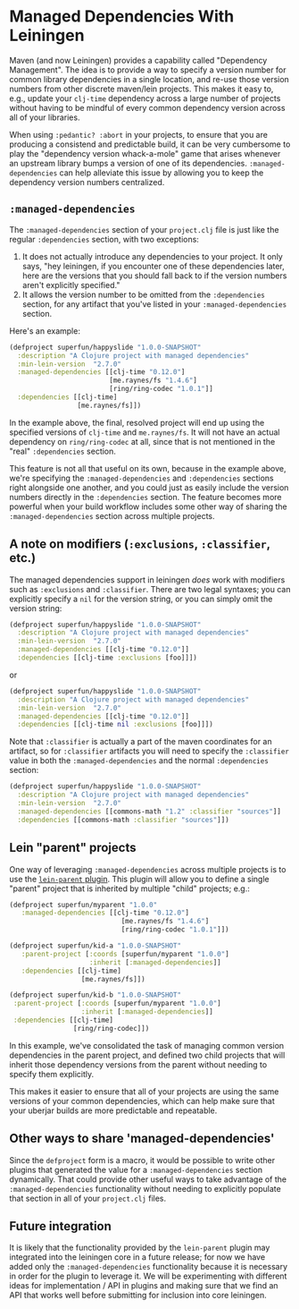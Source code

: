<!-- START doctoc generated TOC please keep comment here to allow auto update -->
<!-- END doctoc generated TOC please keep comment here to allow auto update -->

# Managed Dependencies With Leiningen

Maven (and now Leiningen) provides a capability called "Dependency Management".
The idea is to provide a way to specify a version number for common library
dependencies in a single location, and re-use those version numbers from other
discrete maven/lein projects.  This makes it easy to, e.g., update your `clj-time`
dependency across a large number of projects without having to be mindful
of every common dependency version across all of your libraries.

When using `:pedantic? :abort` in your projects, to ensure that you are producing
a consistend and predictable build, it can be very cumbersome to play the 
"dependency version whack-a-mole" game that arises whenever an upstream library 
bumps a version of one of its dependencies.  `:managed-dependencies` can help 
alleviate this issue by allowing you to keep the dependency version numbers 
centralized.

## `:managed-dependencies`

The `:managed-dependencies` section of your `project.clj` file is just like the
regular `:dependencies` section, with two exceptions:

1. It does not actually introduce any dependencies to your project.  It only says,
  "hey leiningen, if you encounter one of these dependencies later, here are the
  versions that you should fall back to if the version numbers aren't explicitly
  specified."
2. It allows the version number to be omitted from the `:dependencies` section,
  for any artifact that you've listed in your `:managed-dependencies` section.

Here's an example:

```clj
(defproject superfun/happyslide "1.0.0-SNAPSHOT"
  :description "A Clojure project with managed dependencies"
  :min-lein-version  "2.7.0"
  :managed-dependencies [[clj-time "0.12.0"]
                         [me.raynes/fs "1.4.6"]
                         [ring/ring-codec "1.0.1"]]
  :dependencies [[clj-time]
                 [me.raynes/fs]])
```

In the example above, the final, resolved project will end up using the specified
 versions of `clj-time` and `me.raynes/fs`.  It will not have an actual dependency
 on `ring/ring-codec` at all, since that is not mentioned in the "real" `:dependencies`
 section.

This feature is not all that useful on its own, because in the example above,
we're specifying the `:managed-dependencies` and `:dependencies` sections right
alongside one another, and you could just as easily include the version numbers
directly in the `:dependencies` section.  The feature becomes more powerful
when your build workflow includes some other way of sharing the `:managed-dependencies`
section across multiple projects.

## A note on modifiers (`:exclusions`, `:classifier`, etc.)

The managed dependencies support in leiningen *does* work with modifiers such as
`:exclusions` and `:classifier`.  There are two legal syntaxes; you can explicitly
specify a `nil` for the version string, or you can simply omit the version string:

```clj
(defproject superfun/happyslide "1.0.0-SNAPSHOT"
  :description "A Clojure project with managed dependencies"
  :min-lein-version  "2.7.0"
  :managed-dependencies [[clj-time "0.12.0"]]
  :dependencies [[clj-time :exclusions [foo]]])
```

or

```clj
(defproject superfun/happyslide "1.0.0-SNAPSHOT"
  :description "A Clojure project with managed dependencies"
  :min-lein-version  "2.7.0"
  :managed-dependencies [[clj-time "0.12.0"]]
  :dependencies [[clj-time nil :exclusions [foo]]])
```

Note that `:classifier` is actually a part of the maven coordinates for an
artifact, so for `:classifier` artifacts you will need to specify the `:classifier`
value in both the `:managed-dependencies` and the normal `:dependencies` section:


```clj
(defproject superfun/happyslide "1.0.0-SNAPSHOT"
  :description "A Clojure project with managed dependencies"
  :min-lein-version  "2.7.0"
  :managed-dependencies [[commons-math "1.2" :classifier "sources"]]
  :dependencies [[commons-math :classifier "sources"]])
```

## Lein "parent" projects

One way of leveraging `:managed-dependencies` across multiple projects is to use
the [`lein-parent` plugin](https://github.com/achin/lein-parent).  This plugin
will allow you to define a single "parent" project that is inherited by multiple
"child" projects; e.g.:

```clj
(defproject superfun/myparent "1.0.0"
   :managed-dependencies [[clj-time "0.12.0"]
                            [me.raynes/fs "1.4.6"]
                            [ring/ring-codec "1.0.1"]])

(defproject superfun/kid-a "1.0.0-SNAPSHOT"
   :parent-project [:coords [superfun/myparent "1.0.0"]
                    :inherit [:managed-dependencies]]
   :dependencies [[clj-time]
                  [me.raynes/fs]])

(defproject superfun/kid-b "1.0.0-SNAPSHOT"
 :parent-project [:coords [superfun/myparent "1.0.0"]
                  :inherit [:managed-dependencies]]
 :dependencies [[clj-time]
                [ring/ring-codec]])
```

In this example, we've consolidated the task of managing common version dependencies
in the parent project, and defined two child projects that will inherit those
dependency versions from the parent without needing to specify them explicitly.

This makes it easier to ensure that all of your projects are using the same versions
of your common dependencies, which can help make sure that your uberjar builds are
more predictable and repeatable.

## Other ways to share 'managed-dependencies'

Since the `defproject` form is a macro, it would be possible to write other plugins
that generated the value for a `:managed-dependencies` section dynamically.  That
could provide other useful ways to take advantage of the `:managed-dependencies`
functionality without needing to explicitly populate that section in all of your
`project.clj` files.

## Future integration

It is likely that the functionality provided by the `lein-parent` plugin may integrated
into the leiningen core in a future release; for now we have added only the `:managed-dependencies`
functionality because it is necessary in order for the plugin to leverage it.  We
will be experimenting with different ideas for implementation / API in plugins and
making sure that we find an API that works well before submitting for inclusion
into core leiningen.
